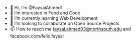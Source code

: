 - 👋 Hi, I’m @FaysalAhmed1
- 👀 I’m interested in Food and Code
- 🌱 I’m currently learning Web Development
- 💞️ I’m looking to collaborate on Open Source Projects
- 📫 How to reach me faysal.ahmed03@northsouth.edu and facebook.com/felix.faysal

<!---
FaysalAhmed1/FaysalAhmed1 is a ✨ special ✨ repository because its `README.md` (this file) appears on your GitHub profile.
You can click the Preview link to take a look at your changes.
--->
